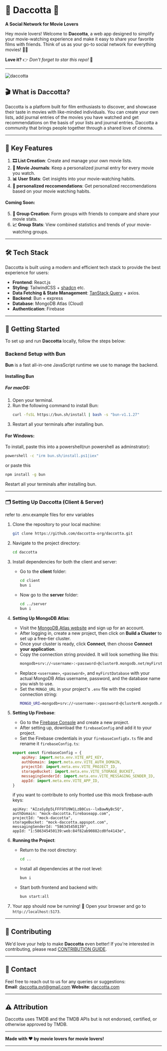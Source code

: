 # 🌟 **Daccotta** 🌟

**A Social Network for Movie Lovers**

Hey movie lovers! Welcome to **Daccotta**, a web app designed to simplify your movie-watching experience and make it easy to share your favorite films with friends. Think of us as your go-to social network for everything movies! 🎥🍿

**Love it?** 👉 _Don't forget to star this repo!_ 🌟

---

![daccotta](https://github.com/user-attachments/assets/120ce0eb-7009-448c-a5da-f4b7432db6e0)

## 🎬 What is Daccotta?

Daccotta is a platform built for film enthusiasts to discover, and showcase their taste in movies with like-minded individuals.
You can create your own lists, add journal entries of the movies you have watched and get recommendations on the basis of your lists and journal entries. Daccotta a community that brings people together through a shared love of cinema.

---

## 🔑 Key Features

1. **🎞️ List Creation**: Create and manage your own movie lists.
2. **📖 Movie Journals**: Keep a personalized journal entry for every movie you watch.
3. **📊 User Stats**: Get insights into your movie-watching habits.
4. **🤖 personalized reccomendations**: Get personalized reccomendations based on your movie watching habits.

#### **Coming Soon**:

5. **👥 Group Creation**: Form groups with friends to compare and share your movie stats.
6. **📈 Group Stats**: View combined statistics and trends of your movie-watching groups.

---

## 🛠️ Tech Stack

Daccotta is built using a modern and efficient tech stack to provide the best experience for users:

-   **Frontend**: React.js
-   **Styling**: TailwindCSS + [shadcn](https://shadcn.dev/) etc.
-   **Data Fetching & State Management**: [TanStack Query](https://tanstack.com/query) + axios.
-   **Backend**: Bun + express
-   **Database**: MongoDB Atlas (Cloud)
-   **Authentication**: Firebase

---

## 🚀 Getting Started

To set up and run **Daccotta** locally, follow the steps below:

### Backend Setup with Bun

**Bun** is a fast all-in-one JavaScript runtime we use to manage the backend.

#### Installing Bun

##### For macOS:

1. Open your terminal.
2. Run the following command to install Bun:
    ```bash
    curl -fsSL https://bun.sh/install | bash -s "bun-v1.1.27"

    ```
3. Restart all your terminals after installing bun.
#### For Windows:

To install, paste this into a powershell(run powershell as adminstrator):

```bash
powershell -c "irm bun.sh/install.ps1|iex"
```

or paste this

```bash
npm install -g bun
```
 Restart all your terminals after installing bun.

---

### 🗂️ Setting Up Daccotta (Client & Server)

refer to .env.example files for env variables

1.  Clone the repository to your local machine:
    ```bash
    git clone https://github.com/daccotta-org/daccotta.git
    ```
2.  Navigate to the project directory:

    ```bash
    cd daccotta
    ```

3.  Install dependencies for both the client and server:

    -   Go to the **client** folder:
        ```bash
        cd client
        bun i
        ```
    -   Now go to the **server** folder:
        ```bash
        cd ../server
        bun i
        ```

4.  **Setting Up MongoDB Atlas**:

    -   Visit the [MongoDB Atlas website](https://www.mongodb.com/cloud/atlas) and sign up for an account.
    -   After logging in, create a new project, then click on **Build a Cluster** to set up a free-tier cluster.
    -   Once your cluster is ready, click **Connect**, then choose **Connect your application**.
    -   Copy the connection string provided. It will look something like this:
        ```bash
        mongodb+srv://<username>:<password>@cluster0.mongodb.net/myFirstDatabase?retryWrites=true&w=majority
        ```
    -   Replace `<username>`, `<password>`, and `myFirstDatabase` with your actual MongoDB Atlas username, password, and the database name you wish to use.
    -   Set the `MONGO_URL` in your project's `.env` file with the copied connection string:
        ```bash
        MONGO_URI=mongodb+srv://<username>:<password>@cluster0.mongodb.net/daccotta?retryWrites=true&w=majority
        ```

5.  **Setting Up Firebase**:

    -   Go to the [Firebase Console](https://console.firebase.google.com/) and create a new project.
    -   After setting up, download the `firebaseConfig` and add it to your project.
    -   Set the Firebase credentials in your `firebaseConfigEx.ts` file and rename it `firebaseConfig.ts`:

    ```javascript
    export const firebaseConfig = {
        apiKey: import.meta.env.VITE_API_KEY,
        authDomain: import.meta.env.VITE_AUTH_DOMAIN,
        projectId: import.meta.env.VITE_PROJECT_ID,
        storageBucket: import.meta.env.VITE_STORAGE_BUCKET,
        messagingSenderId: import.meta.env.VITE_MESSAGING_SENDER_ID,
        appId: import.meta.env.VITE_APP_ID,
    }
    ```

    if you want to contribute to only fronted use this mock firebase-auth keys:

        apiKey: "AIzaSyDp5LFFF9TU9W1LzB0Cus--lxBawNyBc5Q",
        authDomain: "mock-daccotta.firebaseapp.com",
        projectId: "mock-daccotta",
        storageBucket: "mock-daccotta.appspot.com",
        messagingSenderId: "586345450139",
        appId: "1:586345450139:web:84f82ab90882cd0fe4143e",

6.  **Running the Project**:

    -   Return to the root directory:
        ```bash
        cd ..
        ```
    -   Install all dependencies at the root level:
        ```bash
        bun i
        ```
    -   Start both frontend and backend with:
        ```bash
        bun start:all
        ```

7.  Your app should now be running! 🎉 Open your browser and go to `http://localhost:5173`.

---

## 🤝 Contributing

We'd love your help to make **Daccotta** even better! If you're interested in contributing, please read [CONTRIBUTION GUIDE](./CONTRIBUTING.md).

---

## 📧 Contact

Feel free to reach out to us for any queries or suggestions:  
**Email**: daccotta.pvt@gmail.com
**Website**: [daccotta.com](https://daccotta.com)

---

## ⚠️ Attribution

Daccotta uses TMDB and the TMDB APIs but is not endorsed, certified, or otherwise approved by TMDB.

---

**Made with ❤️ by movie lovers for movie lovers!**

---
